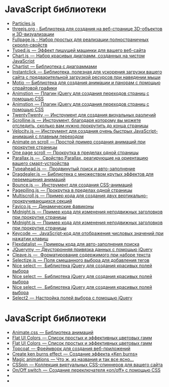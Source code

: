 #  JavaScript библиотеки #

- <a href="https://vincentgarreau.com/particles.js/">Particles.js</a>
- <a href="https://threejs.org/">threejs.org - Библиотека для создания на веб-странице 3D-объектов и 3D-визуализации</a>
- <a href="https://Fullpage.js">Fullpage.js - Набор простых для реализации полностраничных скролл-свойств</a>
- <a href="https://mattboldt.com/demos/typed-js/">Typed.js  —  Эффект пишущей машинки для вашего веб-сайта</a>
- <a href="https://www.chartjs.org/">Chart.js  —  Набор красивых диаграмм, созданных на чистом JavaScript</a>
- <a href="http://gionkunz.github.io/chartist-js/index.html">Chartist  — Библиотека с диаграммами</a>
- <a href="http://instantclick.io/">Instantclick  —  Библиотека, полезная для ускорения загрузки вашего сайта с предварительной загрузкой ресурсов при наведении мыши</a>
- <a href="https://darsa.in/motio/#!introduction">Motio  — Библиотека для создания анимации и панорам с помощью спрайтовой графики</a>
- <a href="http://git.blivesta.com/animsition/">Animstion  —  Плагин jQuery для создания переходов страниц с помощью CSS</a>
- <a href="https://github.com/barbajs/barba">Animstion  —  Плагин jQuery для создания переходов страниц с помощью CSS</a>
- <a href="https://zurb.com/playground/twentytwenty">TwentyTwenty  —  Инструмент для создания визуальных различий</a>
- <a href="https://github.com/anthonyly/Scrolline.js">Scrolline.js  —  Инструмент, благодаря которому вы можете отследить, сколько вам нужно прокрутить до конца страницы</a>
- <a href="http://velocityjs.org/">Velocity.js  —  Инструмент для создания очень быстрых JavaScript-анимаций с плавным переходом</a>
- <a href="http://michalsnik.github.io/aos/">Animate on scroll  — Простой пример создания анимаций при прокрутке страницы</a>
- <a href="https://github.com/peachananr/onepage-scroll">One page scroll  —  Прокрутка в пределах одной страницы</a>
- <a href="https://github.com/wagerfield/parallax">Parallax.js  —   Свойство Parallax, реагирующие на ориентацию вашего смарт-устройства</a>
- <a href="http://twitter.github.io/typeahead.js/">Typeahead.js  —   Продвинутый поиск и авто-заполнение</a>
- <a href="http://skidding.github.io/dragdealer/">Dragdealer.js  —  Библиотека с множеством крутых эффектов для перемещения анимаций</a>
- <a href="http://bouncejs.com/">Bounce.js  —   Инструмент для создания CSS-анимаций</a>
- <a href="https://github.com/alvarotrigo/pagePiling.js">Pagepiling.js  —  Прокрутка в пределах одной страницы</a>
- <a href="https://alvarotrigo.com/multiScroll/#third">Multiscroll.js  —  Пример кода для создания двух вертикально-прокручивающихся секций</a>
- <a href="http://lab.ejci.net/favico.js/">Favico.js  —  Динамические фавиконы</a>
- <a href="http://aerolab.github.io/midnight.js/">Midnight.js  —  Пример кода для изменения неподвижных заголовков при прокрутке страницы</a>
- <a href="https://animejs.com/">Midnight.js  —  Пример кода для изменения неподвижных заголовков при прокрутке страницы</a>
- <a href="https://keycode.info/">Keycode  —   JavaScript-код для отображения числовых значений при нажатии клавиш</a>
- <a href="http://projects.sergiodinislopes.pt/flexdatalist/">Flexdatalist  —  Примеры кода для авто-заполнения поиска</a>
- <a href="https://jquerymy.com/#/">JQuerymy  — Двусторонняя привязка данных с помощью jQuery</a>
- <a href="https://nosir.github.io/cleave.js/">Cleave.js  —   Форматирование содержимого при наборе текста</a>
- <a href="https://selectize.dev/">Selectize.js  —  Поля смешанного выбора для добавления тегов</a>
- <a href="https://jqueryniceselect.hernansartorio.com/">Nice select  —   Библиотека jQuery для создания красивых полей выбора</a>
- <a href="http://tether.io/">Nice select  —   Библиотека jQuery для создания красивых полей выбора</a>
- <a href="https://github.com/shipshapecode/shepherd">Nice select  —   Библиотека jQuery для создания красивых полей выбора</a>
- <a href="https://select2.org/appearance">Select2  —  Настройка полей выбора с помощью jQuery</a>

#  JavaScript библиотеки #
- <a href="https://animate.style/">Animate.css  — Библиотека анимаций</a>
- <a href="https://flatuicolors.com/">Flat UI Colors  — Список простых и эффективных цветовых гамм</a>
- <a href="https://getmdl.io/index.html">Flat UI Colors  — Список простых и эффективных цветовых гамм</a>
- <a href="http://topcoat.io/">Topcoat  — Фреймворк для создания веб-приложений</a>
- <a href="https://www.kirupa.com/html5/ken_burns_effect_css.htm">Create ken burns effect  —  Создание эффекта «Ken burns»</a>
- <a href="https://www.minimamente.com/project/magic/">Magic animations  — Что ж, из названия и так все ясно…</a>
- <a href="https://webkul.github.io/csspin/">CSSpin  — Коллекция виртуальных CSS-спиннеров для вашего сайта</a>
- <a href="https://proto.io/freebies/onoff/">On/Off switch  —  Создание переключателя «on/off» с помощью CSS</a>
- <a href=""></a>
- <a href=""></a>
